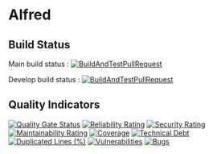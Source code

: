# Alfred

## Build Status
Main build status : [![BuildAndTestPullRequest](https://github.com/Ometeo/Alfred/actions/workflows/build_and_test_pull_request.yml/badge.svg?branch=main)](https://github.com/Ometeo/Alfred/actions/workflows/build_and_test_pull_request.yml)

Develop build status : [![BuildAndTestPullRequest](https://github.com/Ometeo/Alfred/actions/workflows/build_and_test_pull_request.yml/badge.svg?branch=develop)](https://github.com/Ometeo/Alfred/actions/workflows/build_and_test_pull_request.yml)


## Quality Indicators
[![Quality Gate Status](https://sonarcloud.io/api/project_badges/measure?project=Ometeo_Alfred&metric=alert_status)](https://sonarcloud.io/summary/new_code?id=Ometeo_Alfred)
[![Reliability Rating](https://sonarcloud.io/api/project_badges/measure?project=Ometeo_Alfred&metric=reliability_rating)](https://sonarcloud.io/summary/new_code?id=Ometeo_Alfred)
[![Security Rating](https://sonarcloud.io/api/project_badges/measure?project=Ometeo_Alfred&metric=security_rating)](https://sonarcloud.io/summary/new_code?id=Ometeo_Alfred)
[![Maintainability Rating](https://sonarcloud.io/api/project_badges/measure?project=Ometeo_Alfred&metric=sqale_rating)](https://sonarcloud.io/summary/new_code?id=Ometeo_Alfred)
[![Coverage](https://sonarcloud.io/api/project_badges/measure?project=Ometeo_Alfred&metric=coverage)](https://sonarcloud.io/summary/new_code?id=Ometeo_Alfred)
[![Technical Debt](https://sonarcloud.io/api/project_badges/measure?project=Ometeo_Alfred&metric=sqale_index)](https://sonarcloud.io/summary/new_code?id=Ometeo_Alfred)
[![Duplicated Lines (%)](https://sonarcloud.io/api/project_badges/measure?project=Ometeo_Alfred&metric=duplicated_lines_density)](https://sonarcloud.io/summary/new_code?id=Ometeo_Alfred)
[![Vulnerabilities](https://sonarcloud.io/api/project_badges/measure?project=Ometeo_Alfred&metric=vulnerabilities)](https://sonarcloud.io/summary/new_code?id=Ometeo_Alfred)
[![Bugs](https://sonarcloud.io/api/project_badges/measure?project=Ometeo_Alfred&metric=bugs)](https://sonarcloud.io/summary/new_code?id=Ometeo_Alfred)

